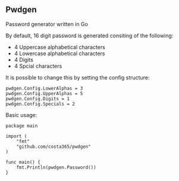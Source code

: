 ## Pwdgen

Password generator written in Go

By default, 16 digit password is generated consiting of the following:
* 4 Uppercase alphabetical characters
* 4 Lowercase alphabetical characters
* 4 Digits
* 4 Spcial characters

It is possible to change this by setting the config structure:

    pwdgen.Config.LowerAlphas = 3
    pwdgen.Config.UpperAlphas = 5
    pwdgen.Config.Digits = 1
    pwdgen.Config.Specials = 2

Basic usage:

    package main

    import (
        "fmt"
        "github.com/costa365/pwdgen"
    )

    func main() {
        fmt.Println(pwdgen.Password())
    }
